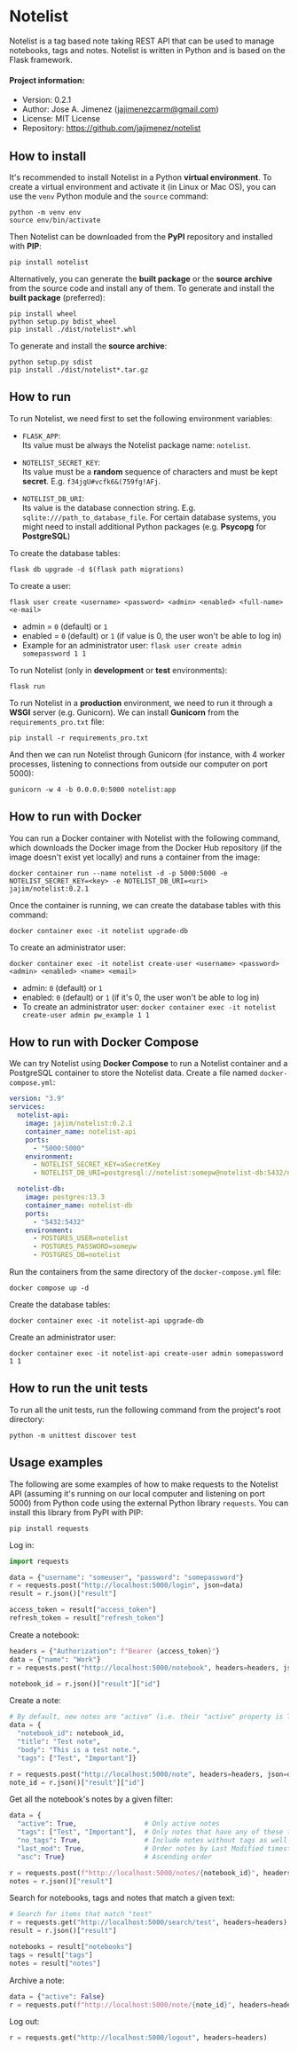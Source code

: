 # Notelist
Notelist is a tag based note taking REST API that can be used to manage
notebooks, tags and notes. Notelist is written in Python and is based on the
Flask framework.

#### Project information:
- Version: 0.2.1
- Author: Jose A. Jimenez (jajimenezcarm@gmail.com)
- License: MIT License
- Repository: https://github.com/jajimenez/notelist

## How to install

It's recommended to install Notelist in a Python **virtual environment**. To
create a virtual environment and activate it (in Linux or Mac OS), you can use
the `venv` Python module and the `source` command:

```
python -m venv env
source env/bin/activate
```

Then Notelist can be downloaded from the **PyPI** repository and installed with
**PIP**:

```
pip install notelist
```

Alternatively, you can generate the **built package** or the **source archive**
from the source code and install any of them. To generate and install the
**built package** (preferred):

```
pip install wheel
python setup.py bdist_wheel
pip install ./dist/notelist*.whl
```

To generate and install the **source archive**:

```
python setup.py sdist
pip install ./dist/notelist*.tar.gz
```

## How to run

To run Notelist, we need first to set the following environment variables:

- `FLASK_APP`:<br>
Its value must be always the Notelist package name: `notelist`.

- `NOTELIST_SECRET_KEY`:<br>
Its value must be a **random** sequence of characters
and must be kept **secret**. E.g. `f34jgU#vcfk6&(759fg!AFj`.

- `NOTELIST_DB_URI`:<br>
Its value is the database connection string. E.g.
`sqlite:///path_to_database_file`. For certain database systems, you might need
to install additional Python packages (e.g. **Psycopg** for **PostgreSQL**)

To create the database tables:

```
flask db upgrade -d $(flask path migrations)
```

To create a user:

```
flask user create <username> <password> <admin> <enabled> <full-name> <e-mail> 
```

- admin = `0` (default) or `1`
- enabled = `0` (default) or `1` (if value is 0, the user won't be able to log in)
- Example for an administrator user: `flask user create admin somepassword 1 1`

To run Notelist (only in **development** or **test** environments):

```
flask run
```

To run Notelist in a **production** environment, we need to run it through a
**WSGI** server (e.g. Gunicorn). We can install **Gunicorn** from the
`requirements_pro.txt` file:

```
pip install -r requirements_pro.txt
```

And then we can run Notelist through Gunicorn (for instance, with 4 worker
processes, listening to connections from outside our computer on port 5000):

```
gunicorn -w 4 -b 0.0.0.0:5000 notelist:app
```

## How to run with Docker

You can run a Docker container with Notelist with the following command, which
downloads the Docker image from the Docker Hub repository (if the image doesn't
exist yet locally) and runs a container from the image:

```
docker container run --name notelist -d -p 5000:5000 -e NOTELIST_SECRET_KEY=<key> -e NOTELIST_DB_URI=<uri> jajim/notelist:0.2.1
```

Once the container is running, we can create the database tables with this
command:

```
docker container exec -it notelist upgrade-db
```

To create an administrator user:

```
docker container exec -it notelist create-user <username> <password> <admin> <enabled> <name> <email>
```

- admin: `0` (default) or `1`
- enabled: `0` (default) or `1` (if it's 0, the user won't be able to log in)
- To create an administrator user: `docker container exec -it notelist
create-user admin pw_example 1 1`

## How to run with Docker Compose

We can try Notelist using **Docker Compose** to run a Notelist container and a
PostgreSQL container to store the Notelist data. Create a file named
`docker-compose.yml`:

```yaml
version: "3.9"
services:
  notelist-api:
    image: jajim/notelist:0.2.1
    container_name: notelist-api
    ports:
      - "5000:5000"
    environment:
      - NOTELIST_SECRET_KEY=aSecretKey
      - NOTELIST_DB_URI=postgresql://notelist:somepw@notelist-db:5432/notelist

  notelist-db:
    image: postgres:13.3
    container_name: notelist-db
    ports:
      - "5432:5432"
    environment:
      - POSTGRES_USER=notelist
      - POSTGRES_PASSWORD=somepw
      - POSTGRES_DB=notelist
```

Run the containers from the same directory of the `docker-compose.yml` file:

```
docker compose up -d
```

Create the database tables:

```
docker container exec -it notelist-api upgrade-db
```

Create an administrator user:

```
docker container exec -it notelist-api create-user admin somepassword 1 1
```

## How to run the unit tests

To run all the unit tests, run the following command from the project's root
directory:

```
python -m unittest discover test
```

## Usage examples

The following are some examples of how to make requests to the Notelist API
(assuming it's running on our local computer and listening on port 5000) from
Python code using the external Python library `requests`. You can install this
library from PyPI with PIP:

```
pip install requests
```

Log in:

```python
import requests

data = {"username": "someuser", "password": "somepassword"}
r = requests.post("http://localhost:5000/login", json=data)
result = r.json()["result"]

access_token = result["access_token"]
refresh_token = result["refresh_token"]
```

Create a notebook:

```python
headers = {"Authorization": f"Bearer {access_token}"}
data = {"name": "Work"}
r = requests.post("http://localhost:5000/notebook", headers=headers, json=data)

notebook_id = r.json()["result"]["id"]
```

Create a note:

```python
# By default, new notes are "active" (i.e. their "active" property is True).
data = {
  "notebook_id": notebook_id,
  "title": "Test note",
  "body": "This is a test note.",
  "tags": ["Test", "Important"]}

r = requests.post("http://localhost:5000/note", headers=headers, json=data)
note_id = r.json()["result"]["id"]
```

Get all the notebook's notes by a given filter:

```python
data = {
  "active": True,                 # Only active notes
  "tags": ["Test", "Important"],  # Only notes that have any of these tags
  "no_tags": True,                # Include notes without tags as well
  "last_mod": True,               # Order notes by Last Modified timestamp
  "asc": True}                    # Ascending order

r = requests.post(f"http://localhost:5000/notes/{notebook_id}", headers=headers, json=data)
notes = r.json()["result"]
```

Search for notebooks, tags and notes that match a given text:

```python
# Search for items that match "test"
r = requests.get("http://localhost:5000/search/test", headers=headers)
result = r.json()["result"]

notebooks = result["notebooks"]
tags = result["tags"]
notes = result["notes"]
```

Archive a note:

```python
data = {"active": False}
r = requests.put(f"http://localhost:5000/note/{note_id}", headers=headers, json=data)
```

Log out:

```python
r = requests.get("http://localhost:5000/logout", headers=headers)
```
